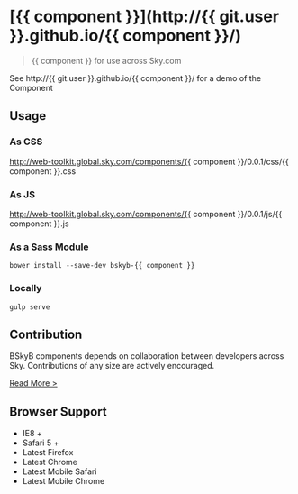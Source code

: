[{{ component }}](http://{{ git.user }}.github.io/{{ component }}/) 
========================

> {{ component }} for use across Sky.com

See http://{{ git.user }}.github.io/{{ component }}/ for a demo of the Component

## Usage

### As CSS

http://web-toolkit.global.sky.com/components/{{ component }}/0.0.1/css/{{ component }}.css

### As JS

http://web-toolkit.global.sky.com/components/{{ component }}/0.0.1/js/{{ component }}.js

### As a Sass Module

`bower install --save-dev bskyb-{{ component }}`

### Locally

`gulp serve`

## Contribution

BSkyB components depends on collaboration between developers across Sky. Contributions of any size are actively encouraged.

[Read More >](CONTRIBUTING.md)

## Browser Support

 * IE8 +
 * Safari 5 +
 * Latest Firefox
 * Latest Chrome
 * Latest Mobile Safari
 * Latest Mobile Chrome